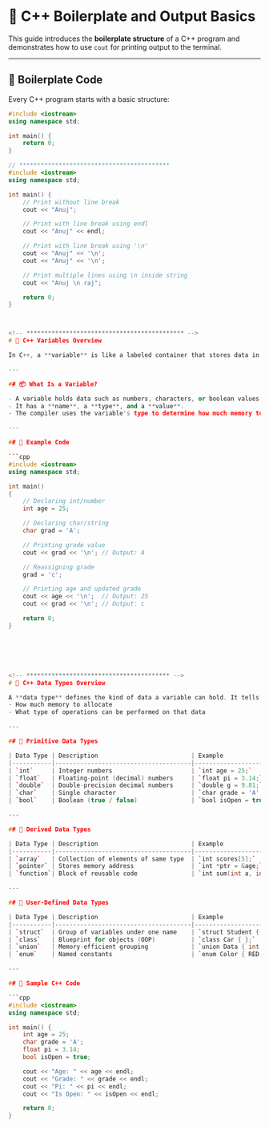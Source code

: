 # 🚀 C++ Boilerplate and Output Basics

This guide introduces the **boilerplate structure** of a C++ program and demonstrates how to use `cout` for printing output to the terminal.

---

## 🧱 Boilerplate Code

Every C++ program starts with a basic structure:

```cpp
#include <iostream>
using namespace std;

int main() {
    return 0;
}

// ******************************************
#include <iostream>
using namespace std;

int main() {
    // Print without line break
    cout << "Anuj";

    // Print with line break using endl
    cout << "Anuj" << endl;

    // Print with line break using '\n'
    cout << "Anuj" << '\n';
    cout << "Anuj" << '\n';

    // Print multiple lines using \n inside string
    cout << "Anuj \n raj";

    return 0;
}



<!-- ******************************************** -->
# 🧠 C++ Variables Overview

In C++, a **variable** is like a labeled container that stores data in your computer's memory. It allows you to store, retrieve, and manipulate values during the execution of a program.

---

## 📦 What Is a Variable?

- A variable holds data such as numbers, characters, or boolean values.
- It has a **name**, a **type**, and a **value**.
- The compiler uses the variable's type to determine how much memory to allocate and what operations are allowed.

---

## 🧪 Example Code

```cpp
#include <iostream>
using namespace std;

int main()
{
    // Declaring int/number
    int age = 25;

    // Declaring char/string
    char grad = 'A';

    // Printing grade value
    cout << grad << '\n'; // Output: A

    // Reassigning grade
    grad = 'c';

    // Printing age and updated grade
    cout << age << '\n';  // Output: 25
    cout << grad << '\n'; // Output: c

    return 0;
}






<!-- **************************************** -->
# 📘 C++ Data Types Overview

A **data type** defines the kind of data a variable can hold. It tells the compiler:
- How much memory to allocate
- What type of operations can be performed on that data

---

## 🔢 Primitive Data Types

| Data Type | Description                          | Example               |
|-----------|--------------------------------------|-----------------------|
| `int`     | Integer numbers                      | `int age = 25;`       |
| `float`   | Floating-point (decimal) numbers     | `float pi = 3.14;`    |
| `double`  | Double-precision decimal numbers     | `double g = 9.81;`    |
| `char`    | Single character                     | `char grade = 'A';`   |
| `bool`    | Boolean (true / false)               | `bool isOpen = true;` |

---

## 🧵 Derived Data Types

| Data Type | Description                          | Example                   |
|-----------|--------------------------------------|---------------------------|
| `array`   | Collection of elements of same type  | `int scores[5];`          |
| `pointer` | Stores memory address                | `int *ptr = &age;`        |
| `function`| Block of reusable code               | `int sum(int a, int b);`  |

---

## 🧱 User-Defined Data Types

| Data Type | Description                          | Example                                 |
|-----------|--------------------------------------|-----------------------------------------|
| `struct`  | Group of variables under one name    | `struct Student { int id; };`           |
| `class`   | Blueprint for objects (OOP)          | `class Car { };`                        |
| `union`   | Memory-efficient grouping            | `union Data { int i; float f; };`       |
| `enum`    | Named constants                      | `enum Color { RED, GREEN };`            |

---

## 🧪 Sample C++ Code

```cpp
#include <iostream>
using namespace std;

int main() {
    int age = 25;
    char grade = 'A';
    float pi = 3.14;
    bool isOpen = true;

    cout << "Age: " << age << endl;
    cout << "Grade: " << grade << endl;
    cout << "Pi: " << pi << endl;
    cout << "Is Open: " << isOpen << endl;

    return 0;
}
